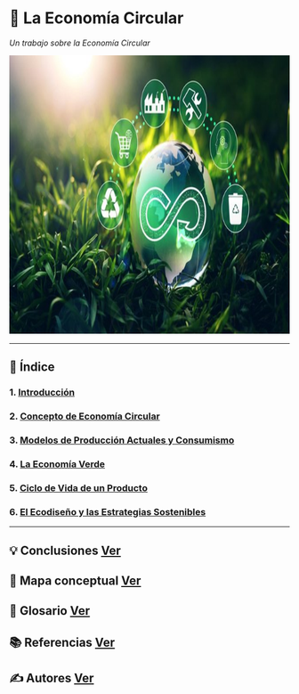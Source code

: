 # 🔄 La Economía Circular

_Un trabajo sobre la Economía Circular_

<img src="img/economia_circular.jpg" alt="eco_circular" width="900" height="500">

---

## 📑 Índice

### 1. [Introducción](introduccion.md)
### 2. [Concepto de Economía Circular](concepto.md)
### 3. [Modelos de Producción Actuales y Consumismo](modelos.md)
### 4. [La Economía Verde](verde.md)
### 5. [Ciclo de Vida de un Producto](ciclo.md)
### 6. [El Ecodiseño y las Estrategias Sostenibles](ecodiseño.md)

---

## 💡 Conclusiones [Ver](conclusiones.md)

## 🧷 Mapa conceptual [Ver](mapa_conceptual.md)

## 📖 Glosario [Ver](glosario.md)

## 📚 Referencias [Ver](referencias.md)

## ✍️ Autores [Ver](autores.md)

